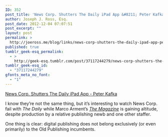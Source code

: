 ```yaml
---
ID: 352
post_title: 'News Corp. Shutters The Daily iPad App &#8211; Peter Kafka'
author: Joseph J. Ross, Esq.
post_date: 2012-12-04 07:07:51
post_excerpt: ""
layout: post
permalink: >
  http://joeross.me/blog/links/news-corp-shutters-the-daily-ipad-app-peter/
published: true
tumblr_geek-esq_permalink:
  - >
    http://geek-esq.tumblr.com/post/37117244279/news-corp-shutters-the-daily-ipad-app-peter
tumblr_geek-esq_id:
  - "37117244279"
gfonts_meta_no_font:
  - "1"
---
```

<a href='http://allthingsd.com/20121203/news-corp-shutters-the-daily-ipad-app/'>News Corp. Shutters The Daily iPad App - Peter Kafka</a><div class="link_description"><p>I know they’re not the same thing, but it’s interesting to watch News Corp. fail with <em>The Daily</em> while Marco Arment’s <a href="http://the-magazine.org/" target="_blank"><em>The Magazine</em></a> is gaining altitude, despite production by a relative publishing newb and one other staffer.</p>

<p>One thing is clear: digital publishing does not belong exclusively (or even primarily) to the Old Publishing incumbents.</p></div>
